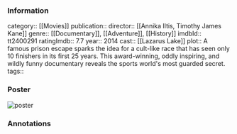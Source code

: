 ### Information
category:: [[Movies]]
publication:: 
director:: [[Annika Iltis, Timothy James Kane]]
genre:: [[Documentary]], [[Adventure]], [[History]]
imdbId:: tt2400291
ratingImdb:: 7.7
year:: 2014
cast:: [[Lazarus Lake]]
plot:: A famous prison escape sparks the idea for a cult-like race that has seen only 10 finishers in its first 25 years. This award-winning, oddly inspiring, and wildly funny documentary reveals the sports world's most guarded secret.
tags::


### Poster
![poster](https://m.media-amazon.com/images/M/MV5BMTk5MTIyNzE2MF5BMl5BanBnXkFtZTgwOTAxMzk3NjE@._V1_SX300.jpg)


### Annotations
